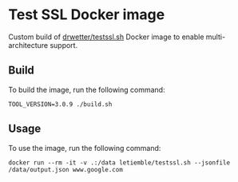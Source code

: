 # Test SSL Docker image

Custom build of [drwetter/testssl.sh](https://github.com/drwetter/testssl.sh) Docker image to enable multi-architecture support.

## Build

To build the image, run the following command:

```shell
TOOL_VERSION=3.0.9 ./build.sh
```

## Usage

To use the image, run the following command:

```shell
docker run --rm -it -v .:/data letiemble/testssl.sh --jsonfile /data/output.json www.google.com
```
